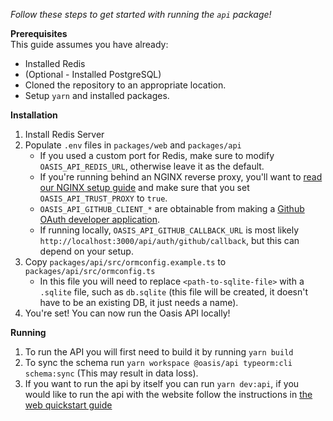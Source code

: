 _Follow these steps to get started with running the `api` package!_

**Prerequisites**<br>
This guide assumes you have already:

- Installed Redis
- (Optional - Installed PostgreSQL)
- Cloned the repository to an appropriate location.
- Setup `yarn` and installed packages.

**Installation**<br>
1. Install Redis Server
2. Populate `.env` files in `packages/web` and `packages/api`
   - If you used a custom port for Redis, make sure to modify `OASIS_API_REDIS_URL`, otherwise leave it as the default.
   - If you're running behind an NGINX reverse proxy, you'll want to [read our NGINX setup guide](NGINX-Setup-Guide) and make sure that you set `OASIS_API_TRUST_PROXY` to `true`.
   - `OASIS_API_GITHUB_CLIENT_*` are obtainable from making a [Github OAuth developer application](https://docs.github.com/en/developers/apps/creating-an-oauth-app).
   - If running locally, `OASIS_API_GITHUB_CALLBACK_URL` is most likely `http://localhost:3000/api/auth/github/callback`, but this can depend on your setup.
3. Copy `packages/api/src/ormconfig.example.ts` to `packages/api/src/ormconfig.ts`
   - In this file you will need to replace `<path-to-sqlite-file>` with a `.sqlite` file, such as `db.sqlite` (this file will be created, it doesn't have to be an existing DB, it just needs a name).
4. You're set! You can now run the Oasis API locally!

**Running**<br>
1. To run the API you will first need to build it by running `yarn build`
2. To sync the schema run `yarn workspace @oasis/api typeorm:cli schema:sync` (This may result in data loss).
3. If you want to run the api by itself you can run `yarn dev:api`, if you would like to run the api with the website follow the instructions in [the web quickstart guide](Web-Quick-Start)
